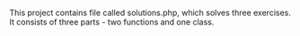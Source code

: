 This project contains file called solutions.php, which
solves three exercises. It consists of three parts - two functions
and one class.  

